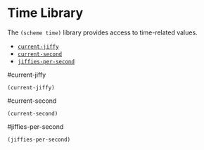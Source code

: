# Time Library

The `(scheme time)` library provides access to time-related values.

- [`current-jiffy`](#current-jiffy)
- [`current-second`](#current-second)
- [`jiffies-per-second`](#jiffies-per-second)

#current-jiffy

    (current-jiffy)

#current-second

    (current-second)

#jiffies-per-second

    (jiffies-per-second)
